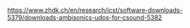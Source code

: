 https://www.zhdk.ch/en/research/icst/software-downloads-5379/downloads-ambisonics-udos-for-csound-5382
